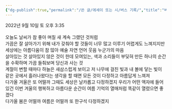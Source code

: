 ```yaml
---
{"dg-publish":true,"permalink":"/쓴 글/에세이 또는 시/버스 기록/","title":"버스 기록","tags":["계절","빛","아름다움","날씨","버스"],"noteIcon":""}
---
```


2022년 9월 10일 토 오후 3:35<br/>
<br/>
오늘도 날씨가 참 좋아 며칠 새 계속 그랬던 것처럼<br/>
가끔은 잘 살아가기 위해 내가 갖춰야 할 것들이 너무 많고 이루기 어렵게도 느껴지지만 세상에는 아름다움이 참 많아 예술 자연 언어 웃음 누군가의 마음<br/>
살아있는 것 살아있지 않은 것이 한데 모여있는, 색과 소리들이 부딪혀 만든 하나의 순간을 수확하며 가끔 들춰보며 당신과 사는 것<br/>
계절이 변할 때마다 하늘은 새삼스럽게 보이고 저 나무에 걸친 빛과 내 볼에 닿는 빛이 같은 곳에서 흘러나왔다는 생각을 할 때면 모든 것이 다정하고 아름답게 느껴져<br/>
다가올 겨울은 또 어떨까 그때도 세상은 날카롭고 다정하겠지 우리가 어떤 액자에 들어있건 이번 겨울의 행복하고 아름다운 순간이 여름 기억의 열매처럼 똑같이 열렸으면 좋겠다<br/>
다가올 봄은 어떨까 여름은 어떨까 또 한구석 다정하겠지<br/>
